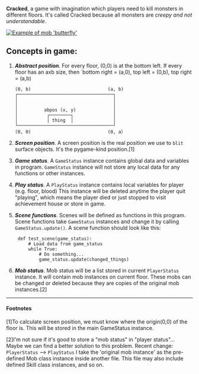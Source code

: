 **Cracked**, a game with imagination which players need to kill monsters in different floors.
 It's called Cracked because all monsters are *creepy and not understandable*.

 [![Example of mob 'butterfly'](https://s13.postimg.org/hlvyhh6fr/combine3.png)](https://postimg.org/image/9gdwjbi6r/)

Concepts in game:
---
1. ***Abstract position***.
    For every floor, (0,0) is at the bottom left.
    If every floor has an axb size, then `bottom right = (a,0), top left = (0,b), top right = (a,b)
    ```
    (0, b)                             (a, b)
    ┌────────────────────────────────────┐
    │                                    │
    │                                    │
    │          abpos (x, y)              │
    │           ┌────────┐               │
    │           │ thing  │               │
    └────────────────────────────────────┘
    (0, 0)                             (0, a）
    ```
2. ***Screen position***.
    A screen position is the real position we use to `blit` surface objects.
    It's the pygame-kind position.[1]
3. ***Game status***.
    A `GameStatus` instance contains global data and variables in program.
    `GameStatus` instance will not store any local data for any functions or other instances.

4. ***Play status***.
    A `PlayStatus` instance contains local variables for player (e.g. floor, blood)
    This instance will be deleted anytime the player quit \"playing\",
    which means the player died or just stopped to visit achievement house or store in game.
5. ***Scene functions***.
    Scenes will be defined as functions in this program. Scene functions take `GameStatus`
    instances and change it by calling `GameStatus.update()`.
    A scene function should look like this:

        def test_scene(game_status):
            # Load data from game_status
            while True:
                # Do something...
                game_status.update(changed_things)

6. ***Mob status***.
    Mob status will be a list stored in current `PlayerStatus` instance.
    It will contain mob instances on current floor.
    These mobs can be changed or deleted because they are copies of the original mob instances.[2]
---
#### Footnotes
[1]To calculate screen position, we must know where the origin(0,0) of the floor is.
This will be stored in the main GameStatus instance.

[2]I'm not sure if it's good to store a "mob status" in "player status"...
Maybe we can find a better solution to this problem.
Recent change: `PlayerStatus` --> `PlayStatus`
I take the 'original mob instance' as the pre-defined Mob class instance inside another file. 
This file may also include defined Skill class instances, and so on.
